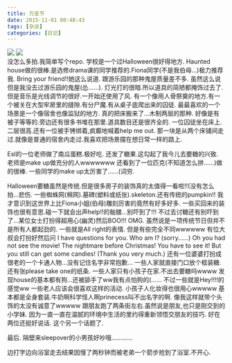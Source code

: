 ```yaml
---
title: 万圣节
date: 2015-11-01 00:48:43
tags: [杂谈]
categories: [日记]
---
```

<a data-fancybox="gallery" href="P017_1.jpg"><img src="P017_1.jpg"></a>
<a data-fancybox="gallery" href="P017_2.jpg"><img src="P017_2.jpg"></a>
<br>
没怎么多拍.我简单写个repo.
学校是一个过Halloween很好得地方.
Haunted house做的很棒.是选修drama课的同学推荐的.Fiona同学(不是我伯母…)极力推荐我.
Bring your friend!!她这么说道.
跟游乐园的那种鬼屋质量差不多.
虽然这么说但是我没去过游乐园的鬼屋(怂……).
灯光打的很暗.所以道具的简陋都掩饰过去了.
但是音乐是光线调节的很好.一开始还使用了风.
有一个像用人骨祭奠的地方.有一个被关在大型牢房里的缝隙.有分尸魔.有从桌子底爬出来的囚徒.
最最喜欢的一个场景是一个像宿舍也像监狱的地方.
真的把床搬来了…木制两层的那种.
好像是有被子等等的.旁边还有很多书堆在那里.道具数目还是很齐全的.
一位囚徒坐在床上.二层很高.还有一位被手铐绑着,疯癫地喊着help me out.
那一块是从两个床铺间走过.就像是普通的宿舍内走过.我喜欢把场景摆在想日常一样的路上.

Esl的一位老师做了南瓜蛋糕.极好吃.
还发了糖果.这勾起了我今儿去要糖的兴致.
老师是make up做充分的人wwwwwww
还看到了一位匹克(不知道怎么拼……)做的很棒.
一些同学的make up太厉害了……(词穷.

Halloween要糖虽然是传统.但是很多房子的装饰真的太值得一看啦!!(没有怎么拍…悲伤.
一些蜘蛛网(棉网).墓碑(塑料或纸张).skeleton.还有传统的pumpkin!!
我才意识到这世界上比Fiona小姐(伯母)雕刻厉害的竟然有好多好多.
一些买回来的装饰也很有意思.碰一下就会出声help!!的骷髅…别吓到了!!!
不过去讨糖还有别吓到了…某位女士打扮得超用心(幽灵)然后BOO!!!
OMG.
虽然说是一项传统节日但并不是所有人都起劲的.
一些就是All right的表情.
但是有些完全不同wwwwww
有位大叔会打扮好然后问
I have questions for you.
Who am I?
(sorry……)
Oh you had not see the movie!
The nightmare before Christmas! You have to see it!
But you still can get some candies!
(Thank you very much.)
还有一位婆婆打扮成很老的一个卡通人物…没有记住名字非常抱歉…
一些人家就直接门口放个框装糖.还有张please take one的纸条.
一些人家只有小孩子在家.不出去要糖吗wwww
发现house的基本都有狗…还被舔手了ww我有点怕狗的(……
不过一些就是Hey!!!!的感觉ww
一些老人应该会很喜欢这样的活动.
小孩子人化妆得也很用心wwwww
基本都是全身套装.牛奶啊科学怪人啊prinecess叫不出名字的啊.
像我这样就带个头饰的太没有诚意了wwwww
跟朋友跑了两条街左右.虽然说是朋友,也只是刚交到的小学妹.
因为一直一直在温腻的环境中生活的里约得重新领悟交朋友的技巧.
好在两位还挺好说话.
这个另一个话题了.


最后.
隔壁来sleepover的小男孩好吵哦…………

边打字边向浴室走去结果因慢了两秒钟而被老弟一个箭步抢到了浴室.不开心.
